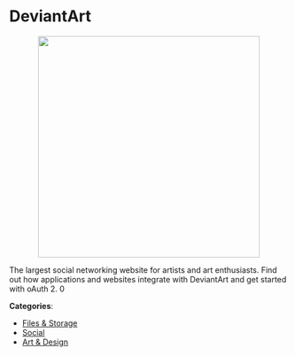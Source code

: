 # DeviantArt
<p align="center">
    <img width="400" src="https://raw.githubusercontent.com/apis-list/apis-list/apis/deviantart/logo_256x256.png" />
</p>

The largest social networking website for artists and art enthusiasts.  Find out how applications and websites integrate with DeviantArt and get started with oAuth 2. 0



**Categories**:
- [Files & Storage](https://github.com/apis-list/apis-list#files-and-storage)
- [Social](https://github.com/apis-list/apis-list#social)
- [Art & Design](https://github.com/apis-list/apis-list#art-and-design)






